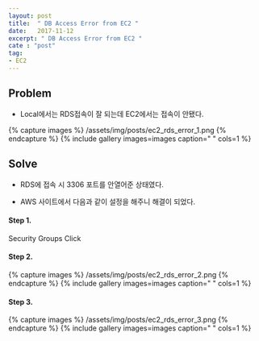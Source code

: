 ```yaml
---
layout: post
title:  " DB Access Error from EC2 "
date:   2017-11-12
excerpt: " DB Access Error from EC2 "
cate : "post"
tag:
- EC2
---
```


## Problem

* Local에서는 RDS접속이 잘 되는데 EC2에서는 접속이 안됐다.

{% capture images %}
	/assets/img/posts/ec2_rds_error_1.png
{% endcapture %}
{% include gallery images=images caption=" " cols=1 %}

## Solve

* RDS에 접속 시 3306 포트를 안열어준 상태였다.

* AWS 사이트에서 다음과 같이 설정을 해주니 해결이 되었다.

#### Step 1. 

Security Groups Click

#### Step 2. 

{% capture images %}
	/assets/img/posts/ec2_rds_error_2.png
{% endcapture %}
{% include gallery images=images caption=" " cols=1 %}

#### Step 3. 

{% capture images %}
	/assets/img/posts/ec2_rds_error_3.png
{% endcapture %}
{% include gallery images=images caption=" " cols=1 %}

